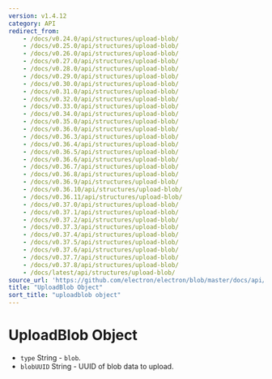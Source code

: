 ```yaml
---
version: v1.4.12
category: API
redirect_from:
    - /docs/v0.24.0/api/structures/upload-blob/
    - /docs/v0.25.0/api/structures/upload-blob/
    - /docs/v0.26.0/api/structures/upload-blob/
    - /docs/v0.27.0/api/structures/upload-blob/
    - /docs/v0.28.0/api/structures/upload-blob/
    - /docs/v0.29.0/api/structures/upload-blob/
    - /docs/v0.30.0/api/structures/upload-blob/
    - /docs/v0.31.0/api/structures/upload-blob/
    - /docs/v0.32.0/api/structures/upload-blob/
    - /docs/v0.33.0/api/structures/upload-blob/
    - /docs/v0.34.0/api/structures/upload-blob/
    - /docs/v0.35.0/api/structures/upload-blob/
    - /docs/v0.36.0/api/structures/upload-blob/
    - /docs/v0.36.3/api/structures/upload-blob/
    - /docs/v0.36.4/api/structures/upload-blob/
    - /docs/v0.36.5/api/structures/upload-blob/
    - /docs/v0.36.6/api/structures/upload-blob/
    - /docs/v0.36.7/api/structures/upload-blob/
    - /docs/v0.36.8/api/structures/upload-blob/
    - /docs/v0.36.9/api/structures/upload-blob/
    - /docs/v0.36.10/api/structures/upload-blob/
    - /docs/v0.36.11/api/structures/upload-blob/
    - /docs/v0.37.0/api/structures/upload-blob/
    - /docs/v0.37.1/api/structures/upload-blob/
    - /docs/v0.37.2/api/structures/upload-blob/
    - /docs/v0.37.3/api/structures/upload-blob/
    - /docs/v0.37.4/api/structures/upload-blob/
    - /docs/v0.37.5/api/structures/upload-blob/
    - /docs/v0.37.6/api/structures/upload-blob/
    - /docs/v0.37.7/api/structures/upload-blob/
    - /docs/v0.37.8/api/structures/upload-blob/
    - /docs/latest/api/structures/upload-blob/
source_url: 'https://github.com/electron/electron/blob/master/docs/api/structures/upload-blob.md'
title: "UploadBlob Object"
sort_title: "uploadblob object"
---
```


# UploadBlob Object

* `type` String - `blob`.
* `blobUUID` String - UUID of blob data to upload.
